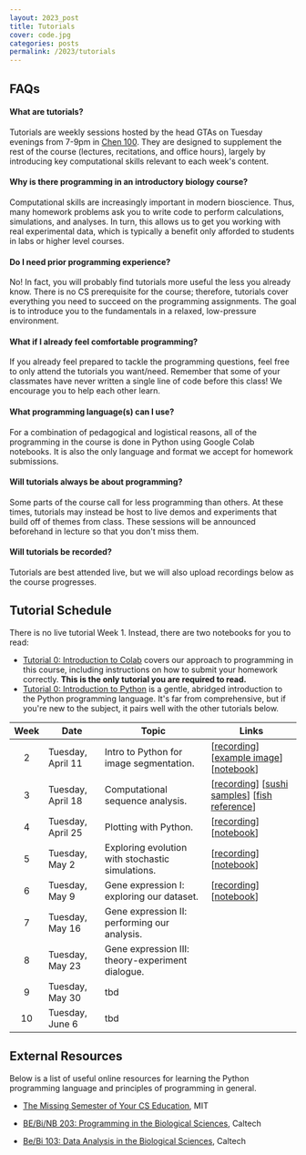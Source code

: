 ```yaml
---
layout: 2023_post
title: Tutorials
cover: code.jpg
categories: posts
permalink: /2023/tutorials
---
```


## FAQs

#### What are tutorials?
Tutorials are weekly sessions hosted by the head GTAs on Tuesday evenings from 7-9pm in [Chen 100](https://www.caltech.edu/map/campus/tianqiao-and-chrissy-chen-neuroscience-research-building). They are designed to supplement the rest of the course (lectures, recitations, and office hours), largely by introducing key computational skills relevant to each week's content.

#### Why is there programming in an introductory biology course?
Computational skills are increasingly important in modern bioscience. Thus, many homework problems ask you to write code to perform calculations, simulations, and analyses. In turn, this allows us to get you working with real experimental data, which is typically a benefit only afforded to students in labs or higher level courses.

#### Do I need prior programming experience?
No! In fact, you will probably find tutorials more useful the less you already know. There is no CS prerequisite for the course; therefore, tutorials cover everything you need to succeed on the programming assignments. The goal is to introduce you to the fundamentals in a relaxed, low-pressure environment.

#### What if I already feel comfortable programming?
If you already feel prepared to tackle the programming questions, feel free to only attend the tutorials you want/need. Remember that some of your classmates have never written a single line of code before this class! We encourage you to help each other learn.

#### What programming language(s) can I use?
For a combination of pedagogical and logistical reasons, all of the programming in the course is done in Python using Google Colab notebooks. It is also the only language and format we accept for homework submissions.

#### Will tutorials always be about programming?
Some parts of the course call for less programming than others. At these times, tutorials may instead be host to live demos and experiments that build off of themes from class. These sessions will be announced beforehand in lecture so that you don't miss them.

#### Will tutorials be recorded?
Tutorials are best attended live, but we will also upload recordings below as the course progresses.

## Tutorial Schedule
There is no live tutorial Week 1. Instead, there are two notebooks for you to read:
- [Tutorial 0: Introduction to Colab](https://colab.research.google.com/drive/1fq_HaiuYb1L18uGcoA3eGs6taiUafR-6?usp=sharing) covers our approach to programming in this course, including instructions on how to submit your homework correctly. **This is the only tutorial you are required to read.**
- [Tutorial 0: Introduction to Python](https://colab.research.google.com/drive/1WGEmPLcuYrGZ7IfvKAqWjRi7yTrTx6k9?usp=sharing) is a gentle, abridged introduction to the Python programming language. It's far from comprehensive, but if you're new to the subject, it pairs well with the other tutorials below.

| Week | Date | Topic | Links |
| :--: | -- | -- | -- |
| 2 | Tuesday, April 11 | Intro to Python for image segmentation. | [[recording](https://drive.google.com/file/d/1MRxs2vY4H7DFom4sts0SoU8tHlZ_PCR1/view)] [[example image](https://live.staticflickr.com/1446/25978596875_df948ea1f1_b.jpg)] [[notebook](https://colab.research.google.com/drive/1Ea65EEI9KCu9BptC-vJdRad1JrQynK9I?usp=sharing)] |
| 3 | Tuesday, April 18 | Computational sequence analysis. | [[recording](https://drive.google.com/file/d/14HOYEA2-h0w_wYZ7am9pDJB5FZyJX8pS/view?usp=sharing)] [[sushi samples](http://rpdata.caltech.edu/courses/bi1_2023/data/sushi_samples.txt)] [[fish reference](http://rpdata.caltech.edu/courses/bi1_2023/data/fish_reference.txt)] |
| 4 | Tuesday, April 25 | Plotting with Python. | [[recording](https://drive.google.com/file/d/1SuiXNMHiXI__o_bMvmRQDjJc1CRpGrE_/view?usp=sharing)] [[notebook](https://colab.research.google.com/drive/19q0t0MknF1HN1FdZzTDSUXlbqVkCgtea?authuser=1#scrollTo=EJRXLsycq9uo)] |
| 5 | Tuesday, May 2 | Exploring evolution with stochastic simulations. | [[recording](https://drive.google.com/file/d/1oGbFQ1BheY5EqqiLs1-sM6itKM-P08rp/view?usp=share_link)] [[notebook](https://colab.research.google.com/drive/1EPsGcLdgUN5gU0RADpBpujzOsA-0JNYJ?usp=sharing)] |
| 6 | Tuesday, May 9 | Gene expression I: exploring our dataset. | [[recording](https://drive.google.com/file/d/1FTsZTOHFcRnJYckvIw1gAO36oxZv8G9B/view)] [[notebook](https://colab.research.google.com/drive/1mcZpIBcTk3sauePHgycokL9DgeRudXPk?authuser=2)] |
| 7 | Tuesday, May 16 | Gene expression II: performing our analysis. | |
| 8 | Tuesday, May 23 | Gene expression III: theory-experiment dialogue. | |
| 9 | Tuesday, May 30 | tbd | |
| 10 | Tuesday, June 6 | tbd | |

## External Resources

Below is a list of useful online resources for learning the Python programming language and principles of programming in general.

* [The Missing Semester of Your CS Education](https://missing.csail.mit.edu/), MIT

* [BE/Bi/NB 203: Programming in the Biological Sciences](http://justinbois.github.io/bootcamp/2016/), Caltech

* [Be/Bi 103: Data Analysis in the Biological Sciences](http://www.bebi103.caltech.edu), Caltech

